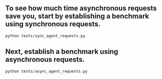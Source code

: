 ## To see how much time asynchronous requests save you, start by establishing a benchmark using synchronous requests. 
``` python
python tests/sync_agent_requests.py
```
## Next, establish a benchmark using asynchronous requests. 
``` python
python tests/async_agent_requests.py
```
